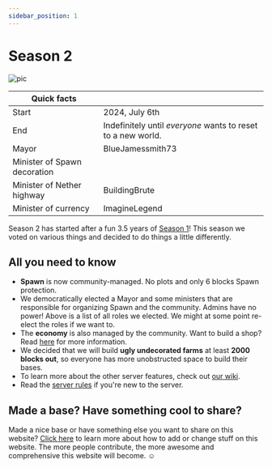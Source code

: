 ```yaml
---
sidebar_position: 1
---
```


# Season 2

![pic](/img/season2/season2.png)

| Quick facts                  |                                            |
| ---------------------------- | ------------------------------------------ |
| Start                        | 2024, July 6th                             |
| End                          | Indefinitely until *everyone* wants to reset to a new world. |
| Mayor                        | BlueJamessmith73                           |
| Minister of Spawn decoration |                                            |
| Minister of Nether highway   | BuildingBrute                              |
| Minister of currency         | ImagineLegend                              |

Season 2 has started after a fun 3.5 years of [Season 1](../season1/season1.md)! This season we voted on various things and decided to do things a little differently.

## All you need to know

- **Spawn** is now community-managed. No plots and only 6 blocks Spawn protection. 
- We democratically elected a Mayor and some ministers that are responsible for organizing Spawn and the community. Admins have no power! Above is a list of all roles we elected. We might at some point re-elect the roles if we want to.
- The **economy** is also managed by the community. Want to build a shop? Read [here](./shopping_district.md) for more information.
- We decided that we will build **ugly undecorated farms** at least **2000 blocks out**, so everyone has more unobstructed space to build their bases.
- To learn more about the other server features, check out [our wiki](../wiki/Features/features.md).
- Read the [server rules](../wiki/rules.md) if you're new to the server.

## Made a base? Have something cool to share?

Made a nice base or have something else you want to share on this website? [Click here](../wiki/Contribute/tutorial.md) to learn more about how to add or change stuff on this website. The more people contribute, the more awesome and comprehensive this website will become. ☺️ 
